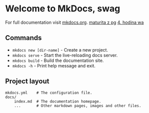 # Welcome to MkDocs, swag

For full documentation visit [mkdocs.org](https://www.mkdocs.org).
[maturita z pg](maturita.md)
[4. hodina wa](wa_4.md)

## Commands

* `mkdocs new [dir-name]` - Create a new project.
* `mkdocs serve` - Start the live-reloading docs server.
* `mkdocs build` - Build the documentation site.
* `mkdocs -h` - Print help message and exit.

## Project layout

    mkdocs.yml    # The configuration file.
    docs/
        index.md  # The documentation homepage.
        ...       # Other markdown pages, images and other files.
